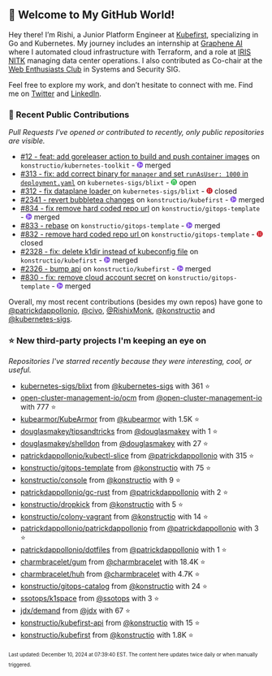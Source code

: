 <!-- DO NOT EDIT THIS FILE DIRECTLY! This file was automatically generated from the tool in this repo. -->

## 🌟 Welcome to My GitHub World!

Hey there! I’m Rishi, a Junior Platform Engineer at [Kubefirst](https://kubefirst.io/), specializing in Go and Kubernetes. My journey includes an internship at [Graphene AI](https://grapheneai.com/) where I automated cloud infrastructure with Terraform, and a role at [IRIS NITK](https://iris.nitk.ac.in/hrms/) managing data center operations. I also contributed as Co-chair at the [Web Enthusiasts Club](https://webclub.nitk.ac.in/) in Systems and Security SIG.

Feel free to explore my work, and don’t hesitate to connect with me. Find me on [Twitter](https://x.com/RishixMonk) and [LinkedIn](https://www.linkedin.com/in/mrrishi373/).
### 🚀 Recent Public Contributions

*Pull Requests I've opened or contributed to recently, only public repositories are visible.*


* [#12 - feat: add goreleaser action to build and push container images](https://github.com/konstructio/kubernetes-toolkit/pull/12) on `konstructio/kubernetes-toolkit` - <img src="images/github-merged.png" width="12px" height="12px"> merged
* [#313 - fix: add correct binary for `manager` and set `runAsUser: 1000` in `deployment.yaml`](https://github.com/kubernetes-sigs/blixt/pull/313) on `kubernetes-sigs/blixt` - <img src="images/github-open.png" width="12px" height="12px"> open
* [#312 - fix dataplane loader ](https://github.com/kubernetes-sigs/blixt/pull/312) on `kubernetes-sigs/blixt` - <img src="images/github-closed.png" width="12px" height="12px"> closed
* [#2341 - revert bubbletea changes](https://github.com/konstructio/kubefirst/pull/2341) on `konstructio/kubefirst` - <img src="images/github-merged.png" width="12px" height="12px"> merged
* [#834 - fix remove hard coded repo url](https://github.com/konstructio/gitops-template/pull/834) on `konstructio/gitops-template` - <img src="images/github-merged.png" width="12px" height="12px"> merged
* [#833 - rebase](https://github.com/konstructio/gitops-template/pull/833) on `konstructio/gitops-template` - <img src="images/github-merged.png" width="12px" height="12px"> merged
* [#832 - remove hard coded repo url ](https://github.com/konstructio/gitops-template/pull/832) on `konstructio/gitops-template` - <img src="images/github-closed.png" width="12px" height="12px"> closed
* [#2328 - fix: delete k1dir instead of kubeconfig file](https://github.com/konstructio/kubefirst/pull/2328) on `konstructio/kubefirst` - <img src="images/github-merged.png" width="12px" height="12px"> merged
* [#2326 - bump api](https://github.com/konstructio/kubefirst/pull/2326) on `konstructio/kubefirst` - <img src="images/github-merged.png" width="12px" height="12px"> merged
* [#830 - fix: remove cloud account secret](https://github.com/konstructio/gitops-template/pull/830) on `konstructio/gitops-template` - <img src="images/github-merged.png" width="12px" height="12px"> merged

Overall, my most recent contributions (besides my own repos) have gone to 
[@patrickdappollonio](https://github.com/patrickdappollonio),
[@civo](https://github.com/civo),
[@RishixMonk](https://github.com/RishixMonk),
[@konstructio](https://github.com/konstructio)
and [@kubernetes-sigs](https://github.com/kubernetes-sigs).
### ⭐ New third-party projects I'm keeping an eye on

*Repositories I've starred recently because they were interesting, cool, or useful.*


* [kubernetes-sigs/blixt](https://github.com/kubernetes-sigs/blixt) from [@kubernetes-sigs](https://github.com/kubernetes-sigs) with 361 ⭐️
* [open-cluster-management-io/ocm](https://github.com/open-cluster-management-io/ocm) from [@open-cluster-management-io](https://github.com/open-cluster-management-io) with 777 ⭐️
* [kubearmor/KubeArmor](https://github.com/kubearmor/KubeArmor) from [@kubearmor](https://github.com/kubearmor) with 1.5K ⭐️
* [douglasmakey/tipsandtricks](https://github.com/douglasmakey/tipsandtricks) from [@douglasmakey](https://github.com/douglasmakey) with 1 ⭐️
* [douglasmakey/shelldon](https://github.com/douglasmakey/shelldon) from [@douglasmakey](https://github.com/douglasmakey) with 27 ⭐️
* [patrickdappollonio/kubectl-slice](https://github.com/patrickdappollonio/kubectl-slice) from [@patrickdappollonio](https://github.com/patrickdappollonio) with 315 ⭐️
* [konstructio/gitops-template](https://github.com/konstructio/gitops-template) from [@konstructio](https://github.com/konstructio) with 75 ⭐️
* [konstructio/console](https://github.com/konstructio/console) from [@konstructio](https://github.com/konstructio) with 9 ⭐️
* [patrickdappollonio/gc-rust](https://github.com/patrickdappollonio/gc-rust) from [@patrickdappollonio](https://github.com/patrickdappollonio) with 2 ⭐️
* [konstructio/dropkick](https://github.com/konstructio/dropkick) from [@konstructio](https://github.com/konstructio) with 5 ⭐️
* [konstructio/colony-vagrant](https://github.com/konstructio/colony-vagrant) from [@konstructio](https://github.com/konstructio) with 14 ⭐️
* [patrickdappollonio/patrickdappollonio](https://github.com/patrickdappollonio/patrickdappollonio) from [@patrickdappollonio](https://github.com/patrickdappollonio) with 3 ⭐️
* [patrickdappollonio/dotfiles](https://github.com/patrickdappollonio/dotfiles) from [@patrickdappollonio](https://github.com/patrickdappollonio) with 1 ⭐️
* [charmbracelet/gum](https://github.com/charmbracelet/gum) from [@charmbracelet](https://github.com/charmbracelet) with 18.4K ⭐️
* [charmbracelet/huh](https://github.com/charmbracelet/huh) from [@charmbracelet](https://github.com/charmbracelet) with 4.7K ⭐️
* [konstructio/gitops-catalog](https://github.com/konstructio/gitops-catalog) from [@konstructio](https://github.com/konstructio) with 24 ⭐️
* [ssotops/k1space](https://github.com/ssotops/k1space) from [@ssotops](https://github.com/ssotops) with 3 ⭐️
* [jdx/demand](https://github.com/jdx/demand) from [@jdx](https://github.com/jdx) with 67 ⭐️
* [konstructio/kubefirst-api](https://github.com/konstructio/kubefirst-api) from [@konstructio](https://github.com/konstructio) with 15 ⭐️
* [konstructio/kubefirst](https://github.com/konstructio/kubefirst) from [@konstructio](https://github.com/konstructio) with 1.8K ⭐️

<sup><sub>Last updated: December 10, 2024 at 07:39:40 EST. The content here updates twice daily or when manually triggered.</sup></sub>